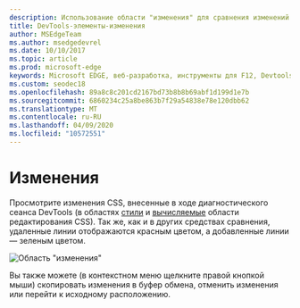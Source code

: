 ```yaml
---
description: Использование области "изменения" для сравнения изменений CSS, внесенных при отладке страницы
title: DevTools-элементы-изменения
author: MSEdgeTeam
ms.author: msedgedevrel
ms.date: 10/10/2017
ms.topic: article
ms.prod: microsoft-edge
keywords: Microsoft EDGE, веб-разработка, инструменты для F12, Devtools, элементы, изменения CSS, различие CSS
ms.custom: seodec18
ms.openlocfilehash: 89a8c8c201cd2167bd73b8b8b69abf1d199d1e7b
ms.sourcegitcommit: 6860234c25a8be863b7f29a54838e78e120dbb62
ms.translationtype: MT
ms.contentlocale: ru-RU
ms.lasthandoff: 04/09/2020
ms.locfileid: "10572551"
---
```

# Изменения
Просмотрите изменения CSS, внесенные в ходе диагностического сеанса DevTools (в областях [стили](./styles.md) и [вычисляемые](./computed.md) области редактирования CSS). Так же, как и в других средствах сравнения, удаленные линии отображаются красным цветом, а добавленные линии — зеленым цветом.

![Область "изменения"](../media/elements_changes.png)

Вы также можете (в контекстном меню щелкните правой кнопкой мыши) скопировать изменения в буфер обмена, отменить изменения или перейти к исходному расположению.